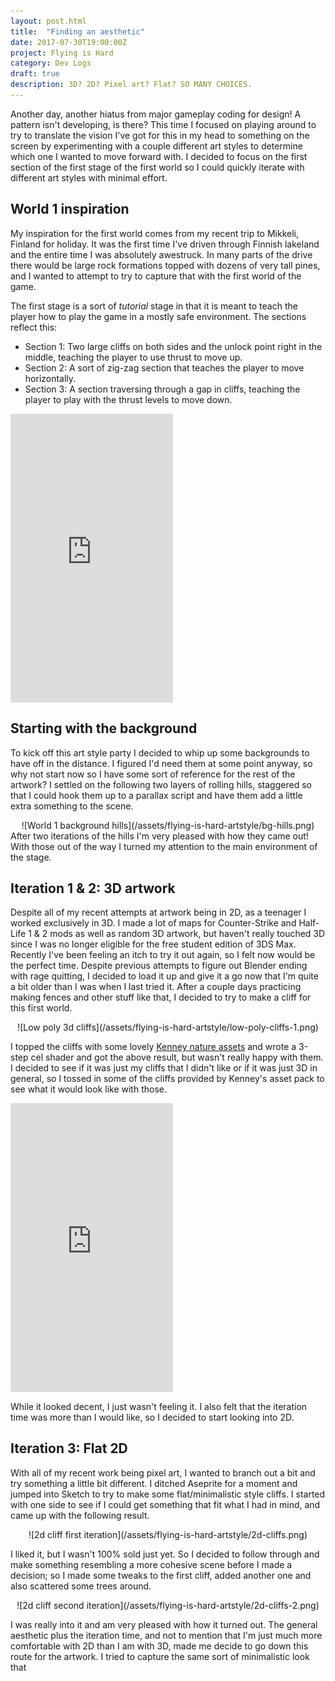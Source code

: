 ```yaml
---
layout: post.html
title:  "Finding an aesthetic"
date: 2017-07-30T19:00:00Z
project: Flying is Hard
category: Dev Logs
draft: true
description: 3D? 2D? Pixel art? Flat? SO MANY CHOICES.
---
```


Another day, another hiatus from major gameplay coding for design! A pattern isn't developing, is there? This time I focused on playing around to try to translate the vision I've got for this in my head to something on the screen by experimenting with a couple different art styles to determine which one I wanted to move forward with. I decided to focus on the first section of the first stage of the first world so I could quickly iterate with different art styles with minimal effort.

## World 1 inspiration

My inspiration for the first world comes from my recent trip to Mikkeli, Finland for holiday. It was the first time I've driven through Finnish lakeland and the entire time I was absolutely awestruck. In many parts of the drive there would be large rock formations topped with dozens of very tall pines, and I wanted to attempt to try to capture that with the first world of the game.

The first stage is a sort of _tutorial_ stage in that it is meant to teach the player how to play the game in a mostly safe environment. The sections reflect this:

- Section 1: Two large cliffs on both sides and the unlock point right in the middle, teaching the player to use thrust to move up.
- Section 2: A sort of zig-zag section that teaches the player to move horizontally.
- Section 3: A section traversing through a gap in cliffs, teaching the player to play with the thrust levels to move down.

<div class="streamable-container" style="max-width:260px;">
	<div style="width: 100%; height: 0px; position: relative; padding-bottom: 177.723%;"><iframe src="https://streamable.com/s/iqd2s/rhfcqo" frameborder="0" width="100%" height="100%" allowfullscreen style="width: 100%; height: 100%; position: absolute;"></iframe></div>
</div>

## Starting with the background

To kick off this art style party I decided to whip up some backgrounds to have off in the distance. I figured I'd need them at some point anyway, so why not start now so I have some sort of reference for the rest of the artwork? I settled on the following two layers of rolling hills, staggered so that I could hook them up to a parallax script and have them add a little extra something to the scene.

<center>
![World 1 background hills](/assets/flying-is-hard-artstyle/bg-hills.png)
</center>
After two iterations of the hills I'm very pleased with how they came out! With those out of the way I turned my attention to the main environment of the stage.

## Iteration 1 & 2: 3D artwork 

Despite all of my recent attempts at artwork being in 2D, as a teenager I worked exclusively in 3D. I made a lot of maps for Counter-Strike and Half-Life 1 & 2 mods as well as random 3D artwork, but haven't really touched 3D since I was no longer eligible for the free student edition of 3DS Max. Recently I've been feeling an itch to try it out again, so I felt now would be the perfect time. Despite previous attempts to figure out Blender ending with rage quitting, I decided to load it up and give it a go now that I'm quite a bit older than I was when I last tried it. After a couple days practicing making fences and other stuff like that, I decided to try to make a cliff for this first world.

<center>
![Low poly 3d cliffs](/assets/flying-is-hard-artstyle/low-poly-cliffs-1.png)
</center>

I topped the cliffs with some lovely [Kenney nature assets](http://kenney.nl/assets/nature-pack-extended) and wrote a 3-step cel shader and got the above result, but wasn't really happy with them. I decided to see if it was just my cliffs that I didn't like or if it was just 3D in general, so I tossed in some of the cliffs provided by Kenney's asset pack to see what it would look like with those.

<div class="streamable-container" style="max-width:260px;">
	<div style="width: 100%; height: 0px; position: relative; padding-bottom: 177.867%;"><iframe src="https://streamable.com/s/ryyvj/ysjcwf" frameborder="0" width="100%" height="100%" allowfullscreen style="width: 100%; height: 100%; position: absolute;"></iframe></div>
</div>

While it looked decent, I just wasn't feeling it. I also felt that the iteration time was more than I would like, so I decided to start looking into 2D.

## Iteration 3: Flat 2D

With all of my recent work being pixel art, I wanted to branch out a bit and try something a little bit different. I ditched Aseprite for a moment and jumped into Sketch to try to make some flat/minimalistic style cliffs. I started with one side to see if I could get something that fit what I had in mind, and came up with the following result.

<center>
![2d cliff first iteration](/assets/flying-is-hard-artstyle/2d-cliffs.png)
</center>

I liked it, but I wasn't 100% sold just yet. So I decided to follow through and make something resembling a more cohesive scene before I made a decision; so I made some tweaks to the first cliff, added another one and also scattered some trees around.

<center>
![2d cliff second iteration](/assets/flying-is-hard-artstyle/2d-cliffs-2.png)
</center>

I was really into it and am very pleased with how it turned out. The general aesthetic plus the iteration time, and not to mention that I'm just much more comfortable with 2D than I am with 3D, made me decide to go down this route for the artwork. I tried to capture the same sort of minimalistic look that 